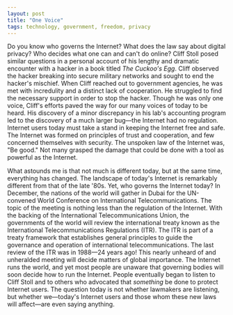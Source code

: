 ```yaml
---
layout: post
title: "One Voice"
tags: technology, government, freedom, privacy
---
```

Do you know who governs the Internet? What does the law say about digital
privacy? Who decides what one can and can't do online? Cliff Stoll posed similar
questions in a personal account of his lengthy and dramatic encounter with a
hacker in a book titled _The Cuckoo's Egg_. Cliff observed the hacker breaking
into secure military networks and sought to end the hacker's mischief. When
Cliff reached out to government agencies, he was met with incredulity and a
distinct lack of cooperation. He struggled to find the necessary support in
order to stop the hacker. Though he was only one voice, Cliff's efforts paved
the way for our many voices of today to be heard. His discovery of a minor
discrepancy in his lab's accounting program led to the discovery of a much
larger bug—the Internet had no regulation. Internet users today must take a
stand in keeping the Internet free and safe. The Internet was formed on
principles of trust and cooperation, and few concerned themselves with security.
The unspoken law of the Internet was, "Be good." Not many grasped the damage
that could be done with a tool as powerful as the Internet.

What astounds me is that not much is different today, but at the same time,
everything has changed. The landscape of today's Internet is remarkably
different from that of the late '80s. Yet, who governs the Internet today? In
December, the nations of the world will gather in Dubai for the UN-convened
World Conference on International Telecommunications. The topic of the meeting
is nothing less than the regulation of the Internet. With the backing of the
International Telecommunications Union, the governments of the world will review
the international treaty known as the International Telecommunications
Regulations (ITR). The ITR is part of a treaty framework that establishes
general principles to guide the governance and operation of international
telecommunications. The last review of the ITR was in 1988—24 years ago! This
nearly unheard of and unheralded meeting will decide matters of global
importance. The Internet runs the world, and yet most people are unaware that
governing bodies will soon decide how to run the Internet. People eventually
began to listen to Cliff Stoll and to others who advocated that _something_ be
done to protect Internet users. The question today is not whether lawmakers are
listening, but whether we—today's Internet users and those whom these new laws
will affect—are even saying anything.
